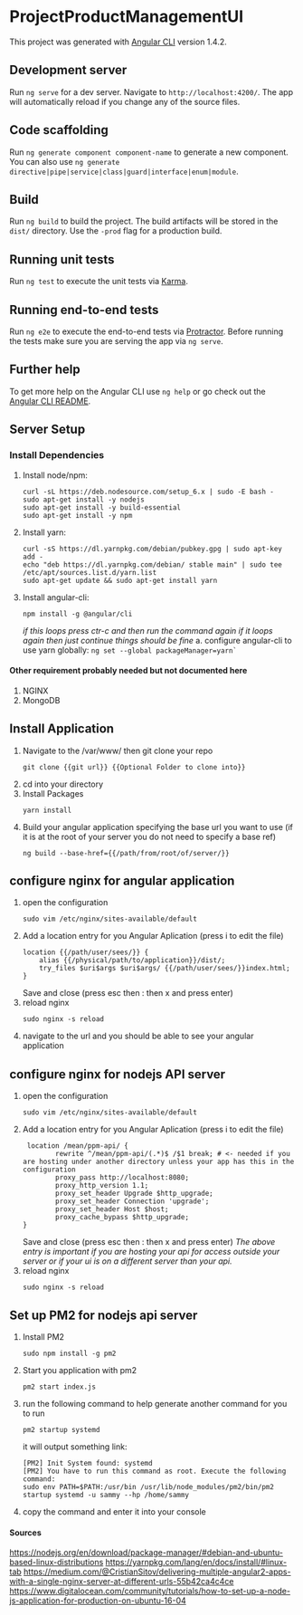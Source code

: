# ProjectProductManagementUI

This project was generated with [Angular CLI](https://github.com/angular/angular-cli) version 1.4.2.

## Development server

Run `ng serve` for a dev server. Navigate to `http://localhost:4200/`. The app will automatically reload if you change any of the source files.

## Code scaffolding

Run `ng generate component component-name` to generate a new component. You can also use `ng generate directive|pipe|service|class|guard|interface|enum|module`.

## Build

Run `ng build` to build the project. The build artifacts will be stored in the `dist/` directory. Use the `-prod` flag for a production build.

## Running unit tests

Run `ng test` to execute the unit tests via [Karma](https://karma-runner.github.io).

## Running end-to-end tests

Run `ng e2e` to execute the end-to-end tests via [Protractor](http://www.protractortest.org/).
Before running the tests make sure you are serving the app via `ng serve`.

## Further help

To get more help on the Angular CLI use `ng help` or go check out the [Angular CLI README](https://github.com/angular/angular-cli/blob/master/README.md).


## Server Setup

### Install Dependencies
1. Install node/npm:
    ```
    curl -sL https://deb.nodesource.com/setup_6.x | sudo -E bash -
    sudo apt-get install -y nodejs
    sudo apt-get install -y build-essential
    sudo apt-get install -y npm
    ```
2. Install yarn:
    ```
    curl -sS https://dl.yarnpkg.com/debian/pubkey.gpg | sudo apt-key add -
    echo "deb https://dl.yarnpkg.com/debian/ stable main" | sudo tee /etc/apt/sources.list.d/yarn.list
    sudo apt-get update && sudo apt-get install yarn
    ```
3. Install angular-cli:
    ```
    npm install -g @angular/cli
    ``` 
    _if this loops press ctr-c and then run the command again if it loops again then just continue things should be fine_
    a. configure angular-cli to use yarn globally:
        ```
        ng set --global packageManager=yarn`
        ```
#### Other requirement probably needed but not documented here
1. NGINX
2. MongoDB

## Install Application
1. Navigate to the /var/www/ then git clone your repo
    ```
    git clone {{git url}} {{Optional Folder to clone into}}
    ```
2. cd into your directory
3. Install Packages
    ```
    yarn install
    ```
4. Build your angular application specifying the base url you want to use (if it is at the root of your server you do not need to specify a base ref)
    ```
    ng build --base-href={{/path/from/root/of/server/}}
    ```
## configure nginx for angular application
1. open the configuration
    ```
    sudo vim /etc/nginx/sites-available/default
    ```
2. Add a location entry for you Angular Aplication (press i to edit the file)
    ```
    location {{/path/user/sees/}} {
        alias {{/physical/path/to/application}}/dist/;
        try_files $uri$args $uri$args/ {{/path/user/sees/}}index.html;
    }
    ```
    Save and close (press esc then : then x and press enter)
3. reload nginx
    ```
    sudo nginx -s reload
    ```
4. navigate to the url and you should be able to see your angular application

## configure nginx for nodejs API server
1. open the configuration
    ```
    sudo vim /etc/nginx/sites-available/default
    ```
2. Add a location entry for you Angular Aplication (press i to edit the file)
    ```
     location /mean/ppm-api/ {
            rewrite ^/mean/ppm-api/(.*)$ /$1 break; # <- needed if you are hosting under another directory unless your app has this in the configuration
            proxy_pass http://localhost:8080;
            proxy_http_version 1.1;
            proxy_set_header Upgrade $http_upgrade;
            proxy_set_header Connection 'upgrade';
            proxy_set_header Host $host;
            proxy_cache_bypass $http_upgrade;
    }

    ```
    Save and close (press esc then : then x and press enter)
    _The above entry is important if you are hosting your api for access outside your server or if your ui is on a different server than your api._
3. reload nginx
    ```
    sudo nginx -s reload
    ```

## Set up PM2 for nodejs api server
1. Install PM2
    ```
    sudo npm install -g pm2
    ```
2. Start you application with pm2
    ```
    pm2 start index.js
    ```
3. run the following command to help generate another command for you to run
    ```
    pm2 startup systemd
    ```
    it will output something link:
    ```
    [PM2] Init System found: systemd
    [PM2] You have to run this command as root. Execute the following command:
    sudo env PATH=$PATH:/usr/bin /usr/lib/node_modules/pm2/bin/pm2 startup systemd -u sammy --hp /home/sammy
    ```
4. copy the command and enter it into your console


#### Sources
https://nodejs.org/en/download/package-manager/#debian-and-ubuntu-based-linux-distributions
https://yarnpkg.com/lang/en/docs/install/#linux-tab
https://medium.com/@CristianSitov/delivering-multiple-angular2-apps-with-a-single-nginx-server-at-different-urls-55b42ca4c4ce
https://www.digitalocean.com/community/tutorials/how-to-set-up-a-node-js-application-for-production-on-ubuntu-16-04
